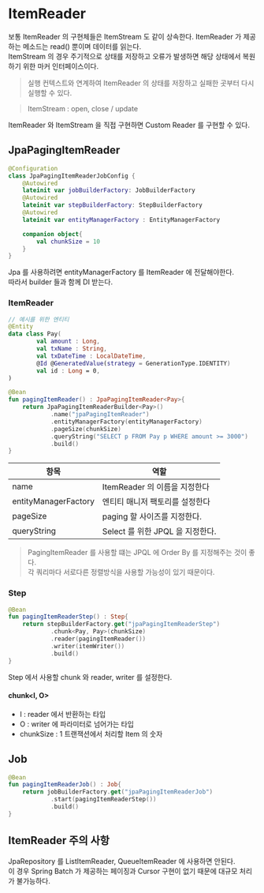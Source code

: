 # ItemReader

보통 ItemReader 의 구현체들은 ItemStream 도 같이 상속한다.
ItemReader 가 제공하는 메소드는 read() 뿐이며 데이터를 읽는다.   
ItemStream 의 경우 주기적으로 상태를 저장하고 오류가 발생하면 해당 상태에서 복원하기 위한 마커 인터페이스이다.   

> 실행 컨텍스트와 연계하여 ItemReader 의 상태를 저장하고 실패한 곳부터 다시 실행할 수 있다.   

> ItemStream : open, close / update 

ItemReader 와 ItemStream 을 직접 구현하면 Custom Reader 를 구현할 수 있다.   

## JpaPagingItemReader

```kotlin
@Configuration
class JpaPagingItemReaderJobConfig {
    @Autowired
    lateinit var jobBuilderFactory: JobBuilderFactory
    @Autowired
    lateinit var stepBuilderFactory: StepBuilderFactory
    @Autowired
    lateinit var entityManagerFactory : EntityManagerFactory

    companion object{
        val chunkSize = 10
    }
}
```   

Jpa 를 사용하려면 entityManagerFactory 를 ItemReader 에 전달해야한다.   
따라서 builder 들과 함께 DI 받는다.   

### ItemReader

```kotlin
// 예시를 위한 엔티티
@Entity
data class Pay(
        val amount : Long,
        val txName : String,
        val txDateTime : LocalDateTime,
        @Id @GeneratedValue(strategy = GenerationType.IDENTITY)
        val id : Long = 0,
)
```

```kotlin
@Bean
fun pagingItemReader() : JpaPagingItemReader<Pay>{
    return JpaPagingItemReaderBuilder<Pay>()
            .name("jpaPagingItemReader")
            .entityManagerFactory(entityManagerFactory)
            .pageSize(chunkSize)
            .queryString("SELECT p FROM Pay p WHERE amount >= 3000")
            .build()
}
```

항목| 역할 
---|---
name | ItemReader 의 이름을 지정한다 
entityManagerFactory | 엔티티 매니저 팩토리를 설정한다  
pageSize | paging 할 사이즈를 지정한다. 
queryString | Select 를 위한 JPQL 을 지정한다. 

> PagingItemReader 를 사용할 떄는 JPQL 에 Order By 를 지정해주는 것이 좋다.   
> 각 쿼리마다 서로다른 정렬방식을 사용할 가능성이 있기 때문이다.   

### Step 
```kotlin
@Bean
fun pagingItemReaderStep() : Step{
    return stepBuilderFactory.get("jpaPagingItemReaderStep")
            .chunk<Pay, Pay>(chunkSize)
            .reader(pagingItemReader())
            .writer(itemWriter())
            .build()
}
```
Step 에서 사용할 chunk 와 reader, writer 를 설정한다.

#### chunk<I, O>
- I : reader 에서 반환하는 타입
- O : writer 에 파라미터로 넘어가는 타입
- chunkSize : 1 트랜잭션에서 처리할 Item 의 숫자

## Job
```kotlin
@Bean
fun pagingItemReaderJob() : Job{
    return jobBuilderFactory.get("jpaPagingItemReaderJob")
            .start(pagingItemReaderStep())
            .build()
}
```

## ItemReader 주의 사항
JpaRepository 를 ListItemReader, QueueItemReader 에 사용하면 안된다.   
이 경우 Spring Batch 가 제공하는 페이징과 Cursor 구현이 없기 때문에 대규모 처리가 불가능하다.   

